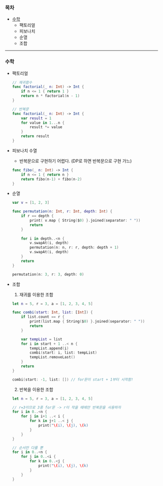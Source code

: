 ### 목차
- [수학](#수학)
    - 팩토리얼
    - 피보나치
    - 순열
    - 조합

---
### 수학
- 팩토리얼
    ```swift
    // 재귀함수
    func factorial(_ n: Int) -> Int {
        if n <= 1 { return 1 }
        return n * factorial(n - 1)
    }
    
    // 반복문
    func factorial(_ n: Int) -> Int {
        var result = 1
        for value in 1...n {
            result *= value
        }
        return result
    }
    ```
    
- 피보나치 수열
    - 반복문으로 구현하기 어렵다. (DP로 하면 반복문으로 구현 가느)
    
    ```swift
    func fibo(_ n: Int) -> Int {
        if n <= 1 { return n }
        return fibo(n-1) + fibo(n-2)
    }
    ```

- 순열
    
    ```swift
    var v = [1, 2, 3]
    
    func permutation(n: Int, r: Int, depth: Int) {
        if r == depth {
            print( v.map { String($0) }.joined(separator: " "))
            return
        }
        
        for i in depth..<n {
            v.swapAt(i, depth)
            permutation(n: n, r: r, depth: depth + 1)
            v.swapAt(i, depth)
        }
        return
    }
    
    permutation(n: 3, r: 3, depth: 0)
    ```

- 조합
    1. 재귀를 이용한 조합

    ```swift
    let n = 5, r = 3, a = [1, 2, 3, 4, 5]

    func combi(start: Int, list: [Int]) {
        if list.count == r {
            print(list.map { String($0) }.joined(separator: " "))
            return
        }

        var tempList = list
        for i in start + 1 ..< n {
            tempList.append(i)
            combi(start: i, list: tempList)
            tempList.removeLast()
        }
        return
    }

    combi(start: -1, list: []) // for문이 start + 1부터 시작함!
    ```

    2. 반복을 이용한 조합

    ```swift
    let n = 5, r = 3, a = [1, 2, 3, 4, 5]

    // r=3이므로 3중 for문 -> r이 작을 때에만 반복문을 사용하자
    for i in 0..<n {
        for j in i+1 ..< i {
            for k in j+1 ..< j {
                print("\(i), \(j), \(k)
            }
        }
    }

    // 순서만 다를 뿐
    for i in 0..<n {
        for j in 0..<i {
            for k in 0..<j {
                print("\(i), \(j), \(k)
            }
        }
    }
    ```
